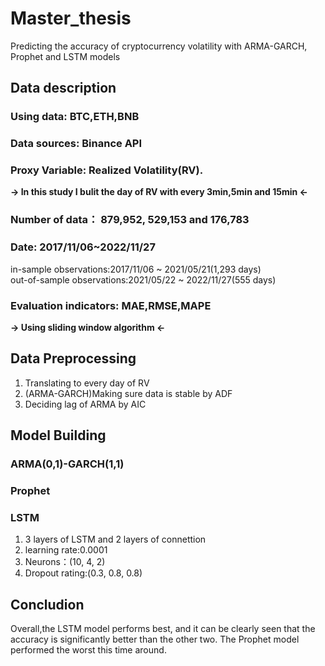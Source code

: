 # Master_thesis
 Predicting the accuracy of cryptocurrency volatility with ARMA-GARCH, Prophet and LSTM models

## Data description
### Using data: BTC,ETH,BNB  
### Data sources: Binance API  
### Proxy Variable: Realized Volatility(RV).  
 **-> In this study I bulit the day of RV with every 3min,5min and 15min <-**  
### Number of data： 879,952, 529,153 and 176,783
### Date: 2017/11/06~2022/11/27  
  in-sample observations:2017/11/06 ~ 2021/05/21(1,293 days)  
  out-of-sample observations:2021/05/22 ~ 2022/11/27(555 days)  
### Evaluation indicators: MAE,RMSE,MAPE  
**-> Using sliding window algorithm <-**  
## Data Preprocessing
 1. Translating to every day of RV
 2. (ARMA-GARCH)Making sure data is stable by ADF
 3. Deciding lag of ARMA by AIC
## Model Building
### ARMA(0,1)-GARCH(1,1)
### Prophet
### LSTM  
 1. 3 layers of LSTM and 2 layers of connettion
 2. learning rate:0.0001
 3. Neurons：(10, 4, 2)
 4. Dropout rating:(0.3, 0.8, 0.8)
## Concludion
Overall,the LSTM model performs best, and it can be clearly seen that the accuracy is significantly better than the other two. The Prophet model performed the worst this time around.
